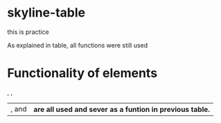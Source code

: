 # skyline-table

this is practice

As explained in table, all functions were still used 

# Functionality of elements

<table>, <tr>, <td>, and <th> are all used and sever as a funtion in previous table.

